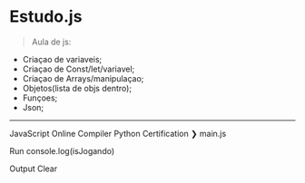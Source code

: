 # Estudo.js
> Aula de js:

- Criaçao de variaveis;
- Criaçao de Const/let/variavel;
- Criaçao de Arrays/manipulaçao;
- Objetos(lista de objs dentro);
- Funçoes;
- Json;

____________________________________


JavaScript Online Compiler
Python Certification ❯
main.js

 Run 
console.log(isJogando)


Output
 Clear 



